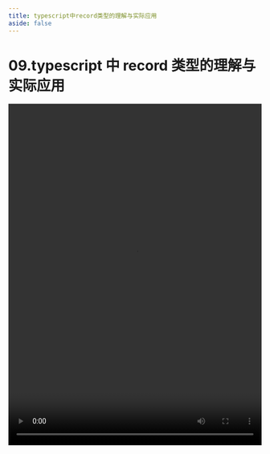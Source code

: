 ```yaml
---
title: typescript中record类型的理解与实际应用
aside: false
---
```


# 09.typescript 中 record 类型的理解与实际应用

<video autoplay src="http://qn.chinavanes.com/interview/typescript-interview/09.typescript中record类型的理解与实际应用.mp4" controls controlsList="nodownload" width="100%" height="680"/>
